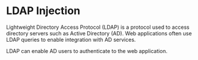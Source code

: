 # LDAP Injection

Lightweight Directory Access Protocol (LDAP) is a protocol used to access directory servers such as Active Directory (AD). Web applications often use LDAP queries to enable integration with AD services.

LDAP can enable AD users to authenticate to the web application.

